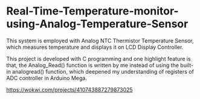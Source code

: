 # Real-Time-Temperature-monitor-using-Analog-Temperature-Sensor
This system is employed with Analog NTC Thermistor Temperature Sensor, which measures temperature and displays it on LCD Display Controller.

This project is developed with C programming and one highlight feature is that, the Analog_Read() function is written by me instead of using the built-in analogread() function, which deepened my understanding of registers of ADC controller in Arduino Mega.

https://wokwi.com/projects/410743887279873025
